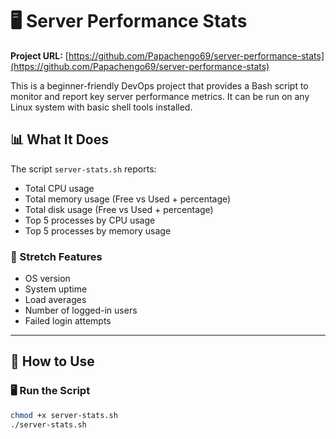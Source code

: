 # 🖥️ Server Performance Stats

**Project URL:** [https://github.com/Papachengo69/server-performance-stats](https://github.com/Papachengo69/server-performance-stats)

This is a beginner-friendly DevOps project that provides a Bash script to monitor and report key server performance metrics. It can be run on any Linux system with basic shell tools installed.

## 📊 What It Does

The script `server-stats.sh` reports:

- Total CPU usage
- Total memory usage (Free vs Used + percentage)
- Total disk usage (Free vs Used + percentage)
- Top 5 processes by CPU usage
- Top 5 processes by memory usage

### 🚀 Stretch Features

- OS version
- System uptime
- Load averages
- Number of logged-in users
- Failed login attempts

---

## 🔧 How to Use

### 🖥️ Run the Script

```bash
chmod +x server-stats.sh
./server-stats.sh

